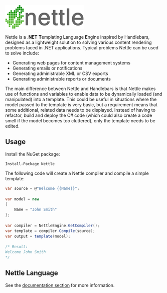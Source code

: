 ![Alt text](Logo.png "Nettle")

Nettle is a .**NET** **T**emplating **L**anguage **E**ngine inspired by Handlebars, designed as a lightweight solution to solving various content rendering problems faced in .NET applications. Typical problems Nettle can be used to solve include:

- Generating web pages for content management systems
- Generating emails or notifications
- Generating administrable XML or CSV exports
- Generating administrable reports or documents

The main difference between Nettle and Handlebars is that Nettle makes use of functions and variables to enable data to be dynamically loaded (and manipulated) into a template. This could be useful in situations where the model passed to the template is very basic, but a requirement means that some additional, related data needs to be displayed. Instead of having to refactor, build and deploy the C# code (which could also create a code smell if the model becomes too cluttered), only the template needs to be edited.

## Usage
Install the NuGet package:
```
Install-Package Nettle
```

The following code will create a Nettle compiler and compile a simple template:
	
```c#
var source = @"Welcome {{Name}}";

var model = new
{
    Name = "John Smith"
};

var compiler = NettleEngine.GetCompiler();
var template = compiler.Compile(source);
var output = template(model);

/* Result:
Welcome John Smith
*/
```

## Nettle Language
See the [documentation section](https://github.com/craigbridges/Nettle/wiki) for more information.
